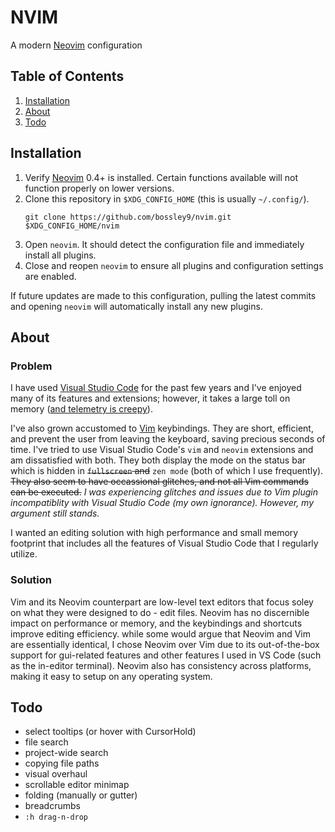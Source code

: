 # NVIM
A modern [Neovim](https://neovim.io/) configuration

## Table of Contents
1. [Installation](#installation)
2. [About](#about)
3. [Todo](#todo)

## Installation <a name="installation"></a>
1. Verify [Neovim](https://github.com/neovim/neovim/wiki/Installing-Neovim) 0.4+
    is installed. Certain functions available will not function properly on lower
    versions.
2. Clone this repository in `$XDG_CONFIG_HOME` (this is usually `~/.config/`).
    ```
    git clone https://github.com/bossley9/nvim.git $XDG_CONFIG_HOME/nvim
    ```
3. Open `neovim`. It should detect the configuration file and immediately 
    install all plugins.
4. Close and reopen `neovim` to ensure all plugins and configuration 
    settings are enabled.

If future updates are made to this configuration, pulling the latest commits 
and opening `neovim` will automatically install any new plugins.

## About <a name="about"></a>

### Problem

I have used [Visual Studio Code](https://code.visualstudio.com/) for the past 
few years and I've enjoyed many of its features and extensions; however, it 
takes a large toll on memory 
([and telemetry is creepy](https://stackoverflow.com/questions/40451596/visual-studio-code-still-accessing-internet-after-update-and-telemetry-was-disab)).

I've also grown accustomed to [Vim](https://www.vim.org/) keybindings. They are 
short, efficient, and prevent the user from leaving the keyboard, saving 
precious seconds of time. I've tried to use Visual Studio Code's `vim` and 
`neovim` extensions and am dissatisfied with both. They both display the mode 
on the status bar which is hidden in ~~`fullscreen` and~~ `zen mode` (both of which 
I use frequently). ~~They also seem to have occassional glitches, and not all 
Vim commands can be executed.~~ _I was experiencing glitches and issues due to
Vim plugin incompatiblity with Visual Studio Code (my own ignorance). However, my
argument still stands._

I wanted an editing solution with high performance and small memory footprint 
that includes all the features of Visual Studio Code that I regularly utilize.

### Solution

Vim and its Neovim counterpart are low-level text editors that focus soley on 
what they were designed to do - edit files. Neovim has no discernible impact on 
performance or memory, and the keybindings and shortcuts improve editing 
efficiency. while some would argue that Neovim and Vim are essentially identical,
I chose Neovim over Vim due to its out-of-the-box support for gui-related features and 
other features I used in VS Code (such as the in-editor terminal). Neovim also 
has consistency across platforms, making it easy to setup on any operating system.

## Todo <a nane="todo"></a>

- select tooltips (or hover with CursorHold)
- file search
- project-wide search
- copying file paths
- visual overhaul
- scrollable editor minimap
- folding (manually or gutter)
- breadcrumbs
- `:h drag-n-drop`
